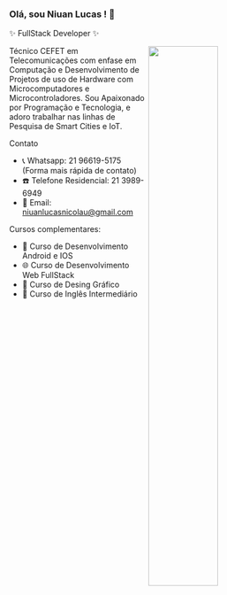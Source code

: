 ### Olá, sou Niuan Lucas ! 👋
✨ FullStack Developer ✨  

<img align="right" width="50%" src="https://miro.medium.com/max/1360/1*IRGHmiGsa16stedQvIaZfw.gif"/>

Técnico CEFET em Telecomunicações com enfase em Computação e Desenvolvimento de Projetos de uso de Hardware com Microcomputadores e Microcontroladores. Sou Apaixonado por Programação e Tecnologia, e adoro trabalhar nas linhas de Pesquisa de Smart Cities e IoT.

Contato
- 📞 Whatsapp: 21 96619-5175 (Forma mais rápida de contato)
- ☎️ Telefone Residencial: 21 3989-6949
- 📧 Email: niuanlucasnicolau@gmail.com

Cursos complementares:
- 🚀 Curso de Desenvolvimento Android e IOS
- 🌐 Curso de Desenvolvimento Web FullStack
- 🎨 Curso de Desing Gráfico
- 📃 Curso de Inglês Intermediário 
